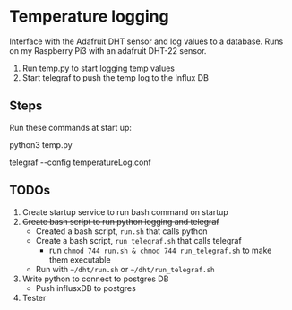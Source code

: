 # Temperature logging

Interface with the Adafruit DHT sensor and log values to a database. Runs on my Raspberry Pi3 with an adafruit DHT-22 sensor.

1) Run temp.py to start logging temp values
2) Start telegraf to push the temp log to the Influx DB

## Steps

Run these commands at start up:

python3 temp.py

telegraf --config temperatureLog.conf

## TODOs
1) Create startup service to run bash command on startup
2) ~~Create bash script to run python logging and telegraf~~
    - Created a bash script, `run.sh` that calls python
    - Create a bash script, `run_telegraf.sh` that calls telegraf
        - run `chmod 744 run.sh & chmod 744 run_telegraf.sh` to make them executable
    - Run with `~/dht/run.sh` or `~/dht/run_telegraf.sh`
3) Write python to connect to postgres DB
    - Push influsxDB to postgres
4) Tester
